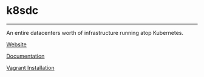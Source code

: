 
# k8sdc

<hr>

An entire datacenters worth of infrastructure running atop Kubernetes.

[Website](http://k8sdc.io)

[Documentation](https://k8sdc.github.io)

[Vagrant Installation](https://k8sdc.github.io/project/installation/vagrant)